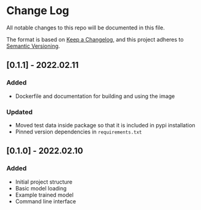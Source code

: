# Change Log
All notable changes to this repo will be documented in this file.

The format is based on [Keep a Changelog](http://keepachangelog.com/), 
and this project adheres to [Semantic Versioning](http://semver.org/).

## [0.1.1] - 2022.02.11

### Added
- Dockerfile and documentation for building and using the image

### Updated
- Moved test data inside package so that it is included in pypi installation
- Pinned version dependencies in `requirements.txt`

## [0.1.0] - 2022.02.10

### Added
- Initial project structure
- Basic model loading
- Example trained model
- Command line interface